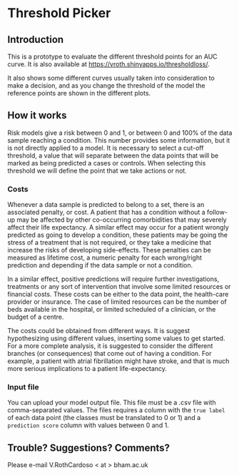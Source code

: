 # Threshold Picker

## Introduction

This is a prototype to evaluate the different threshold points for an AUC curve. It is also available at https://vroth.shinyapps.io/thresholdloss/.

It also shows some different curves usually taken into consideration to make a decision, and as you change the threshold of the model the reference points are shown in the different plots.

## How it works

Risk models give a risk between 0 and 1, or between 0 and 100% of the data sample reaching a condition. This number provides some information, but it is not directly applied to a model. It is necessary to select a cut-off threshold, a value that will separate between the data points that will be marked as being predicted a cases or controls. When selecting this threshold we will define the point that we take actions or not.

### Costs

Whenever a data sample is predicted to belong to a set, there is an associated penalty, or cost. A patient that has a condition without a follow-up may be affected by other co-occurring comorbidities that may severely affect their life expectancy. A similar effect may occur for a patient wrongly predicted as going to develop a condition, these patients may be going the stress of a treatment that is not required, or they take a medicine that increase the risks of developing side-effects. These penalties can be measured as lifetime cost, a numeric penalty for each wrong/right prediction and depending if the data sample or not a condition.

In a similar effect, positive predictions will require further investigations, treatments or any sort of intervention that involve some limited resources or financial costs. These costs can be either to the data point, the health-care provider or insurance. The case of limited resources can be the number of beds available in the hospital, or limited scheduled of a clinician, or the budget of a centre.

The costs could be obtained from different ways. It is suggest hypothesizing using different values, inserting some values to get started. For a more complete analysis, it is suggested to consider the different branches (or consequences) that come out of having a condition. For example, a patient with atrial fibrillation might have stroke, and that is much more serious implications to a patient life-expectancy.

### Input file

You can upload your model output file. This file must be a .csv file with comma-separated values. 
The files requires a column with the `true label` of each data point (the classes must be translated to 0 or 1) and a `prediction score` column with values between 0 and 1.


## Trouble? Suggestions? Comments?

Please e-mail V.RothCardoso < at > bham.ac.uk
